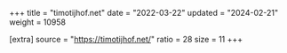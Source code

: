 +++
title = "timotijhof.net"
date = "2022-03-22"
updated = "2024-02-21"
weight = 10958

[extra]
source = "https://timotijhof.net/"
ratio = 28
size = 11
+++
